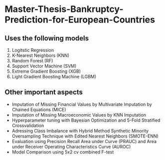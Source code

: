 # Master-Thesis-Bankruptcy-Prediction-for-European-Countries

## Uses the following models

1. Logitstic Regression
2. K-Nearest Neighbors (KNN)
3. Random Forest (RF)
4. Support Vector Machine (SVM)
5. Extreme Gradient Boosting (XGB)
6. Light Gradient Boosting Machine (LGBM)

## Other important aspects
* Imputation of Missing Financial Values by Multivariate Imputation by Chained Equations (MICE)
* Imputation of Missing Macroeconomic Values by KNN Imputation
* Hyperparameter tuning with Bayesian Optimization and 5-Fold Stratified Crossvalidation
* Adressing Class Imbalance with Hybrid Method Synthetic Minority Oversampling Technique with Edited Nearest Neighbors (SMOTE-ENN)
* Evaluation using Precision Recall Area under Curve (PRAUC) and Area under Receiver Operating Characteristics Curve (AUROC)
* Model Comparison using 5x2 cv combined F-test
